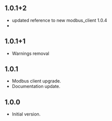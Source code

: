 ## 1.0.1+2
- updated reference to new modbus_client 1.0.4
- 
## 1.0.1+1
- Warnings removal

## 1.0.1
- Modbus client upgrade.
- Documentation update.

## 1.0.0
- Initial version.
